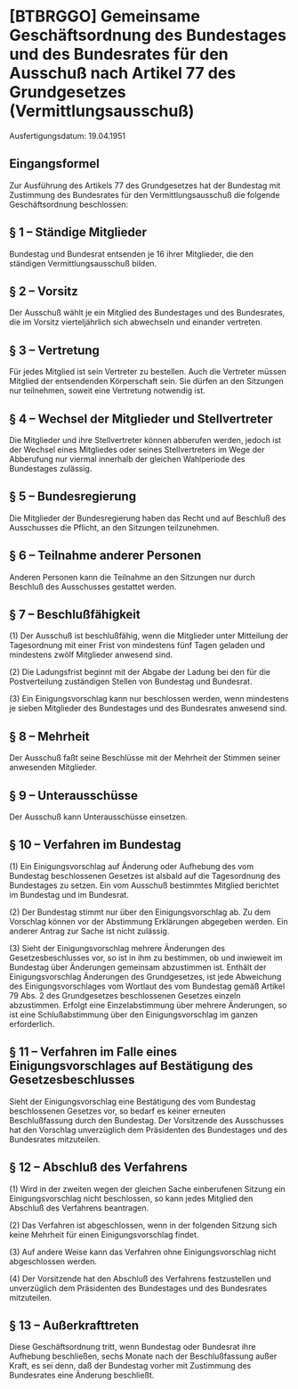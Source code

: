 # [BTBRGGO] Gemeinsame Geschäftsordnung des Bundestages und des Bundesrates für den Ausschuß nach Artikel 77 des Grundgesetzes (Vermittlungsausschuß)

Ausfertigungsdatum: 19.04.1951

 

## Eingangsformel

Zur Ausführung des Artikels 77 des Grundgesetzes hat der Bundestag mit Zustimmung des Bundesrates für den Vermittlungsausschuß die folgende Geschäftsordnung beschlossen:


## § 1 – Ständige Mitglieder

Bundestag und Bundesrat entsenden je 16 ihrer Mitglieder, die den ständigen Vermittlungsausschuß bilden.


## § 2 – Vorsitz

Der Ausschuß wählt je ein Mitglied des Bundestages und des Bundesrates, die im Vorsitz vierteljährlich sich abwechseln und einander vertreten.


## § 3 – Vertretung

Für jedes Mitglied ist sein Vertreter zu bestellen. Auch die Vertreter müssen Mitglied der entsendenden Körperschaft sein. Sie dürfen an den Sitzungen nur teilnehmen, soweit eine Vertretung notwendig ist.


## § 4 – Wechsel der Mitglieder und Stellvertreter

Die Mitglieder und ihre Stellvertreter können abberufen werden, jedoch ist der Wechsel eines Mitgliedes oder seines Stellvertreters im Wege der Abberufung nur viermal innerhalb der gleichen Wahlperiode des Bundestages zulässig.


## § 5 – Bundesregierung

Die Mitglieder der Bundesregierung haben das Recht und auf Beschluß des Ausschusses die Pflicht, an den Sitzungen teilzunehmen.


## § 6 – Teilnahme anderer Personen

Anderen Personen kann die Teilnahme an den Sitzungen nur durch Beschluß des Ausschusses gestattet werden.


## § 7 – Beschlußfähigkeit

(1) Der Ausschuß ist beschlußfähig, wenn die Mitglieder unter Mitteilung der Tagesordnung mit einer Frist von mindestens fünf Tagen geladen und mindestens zwölf Mitglieder anwesend sind.

(2) Die Ladungsfrist beginnt mit der Abgabe der Ladung bei den für die Postverteilung zuständigen Stellen von Bundestag und Bundesrat.

(3) Ein Einigungsvorschlag kann nur beschlossen werden, wenn mindestens je sieben Mitglieder des Bundestages und des Bundesrates anwesend sind.


## § 8 – Mehrheit

Der Ausschuß faßt seine Beschlüsse mit der Mehrheit der Stimmen seiner anwesenden Mitglieder.


## § 9 – Unterausschüsse

Der Ausschuß kann Unterausschüsse einsetzen.


## § 10 – Verfahren im Bundestag

(1) Ein Einigungsvorschlag auf Änderung oder Aufhebung des vom Bundestag beschlossenen Gesetzes ist alsbald auf die Tagesordnung des Bundestages zu setzen. Ein vom Ausschuß bestimmtes Mitglied berichtet im Bundestag und im Bundesrat.

(2) Der Bundestag stimmt nur über den Einigungsvorschlag ab. Zu dem Vorschlag können vor der Abstimmung Erklärungen abgegeben werden. Ein anderer Antrag zur Sache ist nicht zulässig.

(3) Sieht der Einigungsvorschlag mehrere Änderungen des Gesetzesbeschlusses vor, so ist in ihm zu bestimmen, ob und inwieweit im Bundestag über Änderungen gemeinsam abzustimmen ist. Enthält der Einigungsvorschlag Änderungen des Grundgesetzes, ist jede Abweichung des Einigungsvorschlages vom Wortlaut des vom Bundestag gemäß Artikel 79 Abs. 2 des Grundgesetzes beschlossenen Gesetzes einzeln abzustimmen. Erfolgt eine Einzelabstimmung über mehrere Änderungen, so ist eine Schlußabstimmung über den Einigungsvorschlag im ganzen erforderlich.


## § 11 – Verfahren im Falle eines Einigungsvorschlages auf Bestätigung des Gesetzesbeschlusses

Sieht der Einigungsvorschlag eine Bestätigung des vom Bundestag beschlossenen Gesetzes vor, so bedarf es keiner erneuten Beschlußfassung durch den Bundestag. Der Vorsitzende des Ausschusses hat den Vorschlag unverzüglich dem Präsidenten des Bundestages und des Bundesrates mitzuteilen.


## § 12 – Abschluß des Verfahrens

(1) Wird in der zweiten wegen der gleichen Sache einberufenen Sitzung ein Einigungsvorschlag nicht beschlossen, so kann jedes Mitglied den Abschluß des Verfahrens beantragen.

(2) Das Verfahren ist abgeschlossen, wenn in der folgenden Sitzung sich keine Mehrheit für einen Einigungsvorschlag findet.

(3) Auf andere Weise kann das Verfahren ohne Einigungsvorschlag nicht abgeschlossen werden.

(4) Der Vorsitzende hat den Abschluß des Verfahrens festzustellen und unverzüglich dem Präsidenten des Bundestages und des Bundesrates mitzuteilen.


## § 13 – Außerkrafttreten

Diese Geschäftsordnung tritt, wenn Bundestag oder Bundesrat ihre Aufhebung beschließen, sechs Monate nach der Beschlußfassung außer Kraft, es sei denn, daß der Bundestag vorher mit Zustimmung des Bundesrates eine Änderung beschließt.
